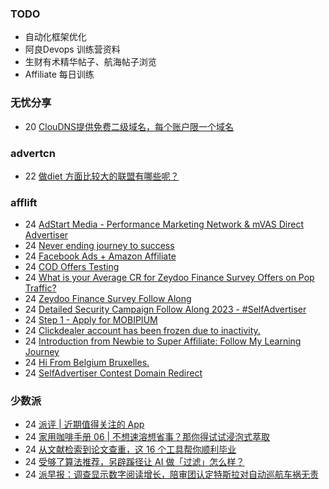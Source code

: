### TODO
-  自动化框架优化
-  阿良Devops 训练营资料
-  生财有术精华帖子、航海帖子浏览
-  Affiliate 每日训练

### 无忧分享
<!-- ruyo:START -->
-  20 [ClouDNS提供免费二级域名，每个账户限一个域名](https://51.ruyo.net/18345.html)<!-- ruyo:END -->

### advertcn
<!-- advertcn:START -->
-  22 [做diet 方面比较大的联盟有哪些呢？](https://www.advertcn.com/forum.php?mod=viewthread&tid=110045)<!-- advertcn:END -->

### afflift
<!-- afflift:START -->
-  24 [AdStart Media - Performance Marketing Network &amp; mVAS Direct Advertiser](https://afflift.com/f/threads/adstart-media-performance-marketing-network-mvas-direct-advertiser.9494/)
-  24 [Never ending journey to success](https://afflift.com/f/threads/never-ending-journey-to-success.10694/)
-  24 [Facebook Ads + Amazon Affiliate](https://afflift.com/f/threads/facebook-ads-amazon-affiliate.10802/)
-  24 [COD Offers Testing](https://afflift.com/f/threads/cod-offers-testing.10804/)
-  24 [What is your Average CR for Zeydoo Finance Survey Offers on Pop Traffic?](https://afflift.com/f/threads/what-is-your-average-cr-for-zeydoo-finance-survey-offers-on-pop-traffic.10805/)
-  24 [Zeydoo Finance Survey Follow Along](https://afflift.com/f/threads/zeydoo-finance-survey-follow-along.10174/)
-  24 [Detailed Security Campaign Follow Along 2023 - #SelfAdvertiser](https://afflift.com/f/threads/detailed-security-campaign-follow-along-2023-selfadvertiser.10779/)
-  24 [Step 1 - Apply for MOBIPIUM](https://afflift.com/f/threads/step-1-apply-for-mobipium.2938/)
-  24 [Clickdealer account has been frozen due to inactivity.](https://afflift.com/f/threads/clickdealer-account-has-been-frozen-due-to-inactivity.10778/)
-  24 [Introduction from Newbie to Super Affiliate: Follow My Learning Journey](https://afflift.com/f/threads/introduction-from-newbie-to-super-affiliate-follow-my-learning-journey.10801/)
-  24 [Hi From Belgium Bruxelles.](https://afflift.com/f/threads/hi-from-belgium-bruxelles.10765/)
-  24 [SelfAdvertiser Contest Domain Redirect](https://afflift.com/f/threads/selfadvertiser-contest-domain-redirect.10799/)<!-- afflift:END -->

### 少数派
<!-- sspai:START -->
-  24 [派评 | 近期值得关注的 App](https://sspai.com/post/79446)
-  24 [家用咖啡手册 06 | 不想速溶想省事？那你得试试浸泡式萃取](https://sspai.com/post/79408)
-  24 [从文献检索到论文查重，这 16 个工具帮你顺利毕业](https://sspai.com/post/59906)
-  24 [受够了算法推荐，另辟蹊径让 AI 做「过滤」怎么样？](https://sspai.com/post/79437)
-  24 [派早报：调查显示数字阅读增长，陪审团认定特斯拉对自动巡航车祸无责](https://sspai.com/post/79425)<!-- sspai:END -->
